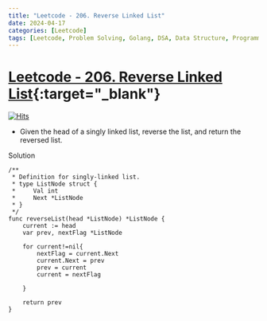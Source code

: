 ```yaml
---
title: "Leetcode - 206. Reverse Linked List"
date: 2024-04-17
categories: [Leetcode]
tags: [Leetcode, Problem Solving, Golang, DSA, Data Structure, Programming, Algorithm, Linked List, Recursion]
---
```



# [Leetcode - 206. Reverse Linked List](https://leetcode.com/problems/reverse-linked-list/description/){:target="_blank"}
[![Hits](https://hits.sh/mokhlesurr031.github.io/posts/leetcode-reverse-linked-list.svg)](https://hits.sh/mokhlesurr031.github.io/posts/leetcode-reverse-linked-list/)


- Given the head of a singly linked list, reverse the list, and return the reversed list.


Solution

```
/**
 * Definition for singly-linked list.
 * type ListNode struct {
 *     Val int
 *     Next *ListNode
 * }
 */
func reverseList(head *ListNode) *ListNode {
    current := head
    var prev, nextFlag *ListNode

    for current!=nil{
        nextFlag = current.Next
        current.Next = prev
        prev = current
        current = nextFlag

    }
    
    return prev
}
```
